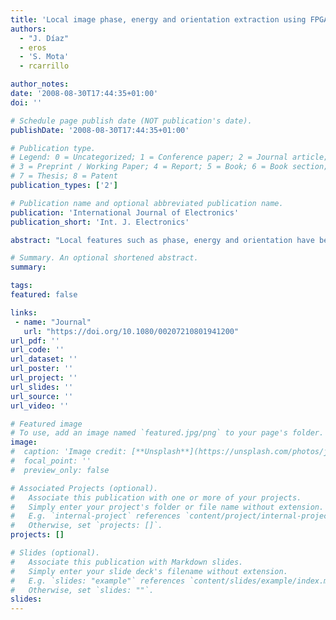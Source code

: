 ```yaml
---
title: 'Local image phase, energy and orientation extraction using FPGAs'
authors:
  - "J. Díaz"
  - eros
  - 'S. Mota'
  - rcarrillo

author_notes:
date: '2008-08-30T17:44:35+01:00'
doi: ''

# Schedule page publish date (NOT publication's date).
publishDate: '2008-08-30T17:44:35+01:00'

# Publication type.
# Legend: 0 = Uncategorized; 1 = Conference paper; 2 = Journal article;
# 3 = Preprint / Working Paper; 4 = Report; 5 = Book; 6 = Book section;
# 7 = Thesis; 8 = Patent
publication_types: ['2']

# Publication name and optional abbreviated publication name.
publication: 'International Journal of Electronics'
publication_short: 'Int. J. Electronics'

abstract: "Local features such as phase, energy and orientation have been widely used in the literature for multiple computer vision applications such as edge detection, texture analysis, motion estimation, depth computation, etc. They can be computed using wavelet image decomposing based on Quadrature filters tuned at different scales and orientations. Although this represents a very powerful image analysis technique, its feasibility for real-time domain applications is still beyond current computer capabilities due to the high demand of computational resources. In this article, we present an architecture developed for real-time processing of these features using reconfigurable hardware. Although, to the best of our knowledge, previous implementations of Gabor or steerable filters on chip already exist, none of them provides energy, phase, and orientation information at the same time. We show how to implement quadrature filters based on Gaussian derivatives. We develop a hardware friendly technique to interpolate between a multi-oriented filter bank to compute features at their main orientation which has not been used before. We finally describe the system resource requirements, performance and some system illustrative results."

# Summary. An optional shortened abstract.
summary:

tags:
featured: false

links:
 - name: "Journal"
   url: "https://doi.org/10.1080/00207210801941200"
url_pdf: ''
url_code: ''
url_dataset: ''
url_poster: ''
url_project: ''
url_slides: ''
url_source: ''
url_video: ''

# Featured image
# To use, add an image named `featured.jpg/png` to your page's folder.
image:
#  caption: 'Image credit: [**Unsplash**](https://unsplash.com/photos/jdD8gXaTZsc)'
#  focal_point: ''
#  preview_only: false

# Associated Projects (optional).
#   Associate this publication with one or more of your projects.
#   Simply enter your project's folder or file name without extension.
#   E.g. `internal-project` references `content/project/internal-project/index.md`.
#   Otherwise, set `projects: []`.
projects: []

# Slides (optional).
#   Associate this publication with Markdown slides.
#   Simply enter your slide deck's filename without extension.
#   E.g. `slides: "example"` references `content/slides/example/index.md`.
#   Otherwise, set `slides: ""`.
slides:
---
```

